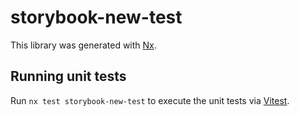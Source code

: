 # storybook-new-test

This library was generated with [Nx](https://nx.dev).

## Running unit tests

Run `nx test storybook-new-test` to execute the unit tests via [Vitest](https://vitest.dev/).
